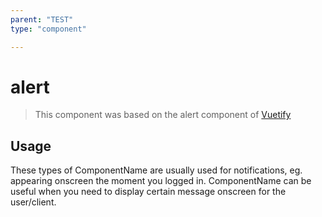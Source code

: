 ```yaml
---
parent: "TEST"
type: "component"

---
```


# alert

>This component was based on the alert component of [Vuetify](https://vuetifyjs.com/en/components/alert/ "Vuetify's alert component")

## Usage

These types of ComponentName are usually used for notifications, eg. appearing onscreen the moment you logged in. ComponentName can be useful when you need to display certain message onscreen for the user/client.

<!-- Component template need to be here -->
<DocComponent :file="'TEST/alert/TEST_alert-usage'"/>





